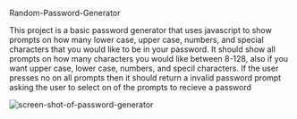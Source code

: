 Random-Password-Generator

This project is a basic password generator that uses javascript to show prompts on how many lower case, upper case, numbers, and special characters that you would like to be in your password. It should show all prompts on how many characters you would like between 8-128, also if you want upper case, lower case, numbers, and specil characters. If the user presses no on all prompts then it should return a invalid password prompt asking the user to select on of the prompts to recieve a password


![screen-shot-of-password-generator](https://user-images.githubusercontent.com/123305537/223953306-3b452121-54ba-46b7-bf16-06b75f487cc0.PNG)
